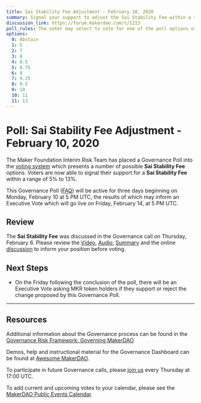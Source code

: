 ```yaml
---
title: Sai Stability Fee Adjustment - February 10, 2020
summary: Signal your support to adjust the Sai Stability Fee within a range of 5% to 13%
discussion_link: https://forum.makerdao.com/t/1213
poll_rules: The voter may select to vote for one of the poll options or they may elect to abstain from the poll entirely
options:
  0: Abstain
  1: 5
  2: 7
  3: 8
  4: 8.5
  5: 8.75
  6: 9
  7: 9.25
  8: 9.5
  9: 10
  10: 11
  11: 13
---
```


# Poll: Sai Stability Fee Adjustment - February 10, 2020

The Maker Foundation Interim Risk Team has placed a Governance Poll into the [voting system](https://vote.makerdao.com/polling) which presents a number of possible **Sai Stability Fee** options. Voters are now able to signal their support for a **Sai Stability Fee** within a range of 5% to 13%.

This Governance Poll ([FAQ](https://community-development.makerdao.com/makerdao-scd-faqs/scd-faqs/governance)) will be active for three days beginning on Monday, February 10 at 5 PM UTC, the results of which may inform an Executive Vote which will go live on Friday, February 14, at 5 PM UTC.

## Review

The **Sai Stability Fee** was discussed in the Governance call on Thursday, February 6. Please review the [Video](https://www.youtube.com/playlist?list=PLLzkWCj8ywWNq5-90-Id6VPSsrk4OWVan), [Audio](https://soundcloud.com/makerdao/sets/governance-and-risk), [Summary](https://community-development.makerdao.com/governance/governance-and-risk-meetings/summaries) and the online [discussion](https://forum.makerdao.com/c/governance) to inform your position before voting.

## Next Steps

- On the Friday following the conclusion of the poll, there will be an Executive Vote asking MKR token holders if they support or reject the change proposed by this Governance Poll.

---

## Resources

Additional information about the Governance process can be found in the [Governance Risk Framework: Governing MakerDAO](https://community-development.makerdao.com/governance/governance-risk-framework)

Demos, help and instructional material for the Governance Dashboard can be found at [Awesome MakerDAO](https://awesome.makerdao.com/#voting).

To participate in future Governance calls, please [join us](https://community-development.makerdao.com/governance/governance-and-risk-meetings) every Thursday at 17:00 UTC.

To add current and upcoming votes to your calendar, please see the [MakerDAO Public Events Calendar](https://calendar.google.com/calendar/embed?src=makerdao.com_3efhm2ghipksegl009ktniomdk%40group.calendar.google.com&ctz=America%2FLos_Angeles).

